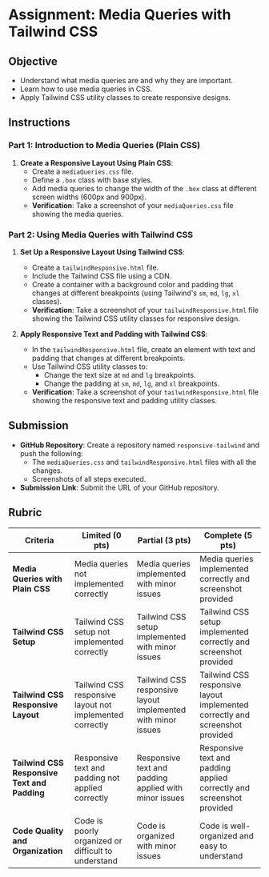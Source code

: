 # Assignment: Media Queries with Tailwind CSS

## Objective

- Understand what media queries are and why they are important.
- Learn how to use media queries in CSS.
- Apply Tailwind CSS utility classes to create responsive designs.

## Instructions

### Part 1: Introduction to Media Queries (Plain CSS)

1. **Create a Responsive Layout Using Plain CSS**:
   - Create a `mediaQueries.css` file.
   - Define a `.box` class with base styles.
   - Add media queries to change the width of the `.box` class at different screen widths (600px and 900px).
   - **Verification**: Take a screenshot of your `mediaQueries.css` file showing the media queries.

### Part 2: Using Media Queries with Tailwind CSS

1. **Set Up a Responsive Layout Using Tailwind CSS**:

   - Create a `tailwindResponsive.html` file.
   - Include the Tailwind CSS file using a CDN.
   - Create a container with a background color and padding that changes at different breakpoints (using Tailwind's `sm`, `md`, `lg`, `xl` classes).
   - **Verification**: Take a screenshot of your `tailwindResponsive.html` file showing the Tailwind CSS utility classes for responsive design.

2. **Apply Responsive Text and Padding with Tailwind CSS**:
   - In the `tailwindResponsive.html` file, create an element with text and padding that changes at different breakpoints.
   - Use Tailwind CSS utility classes to:
     - Change the text size at `md` and `lg` breakpoints.
     - Change the padding at `sm`, `md`, `lg`, and `xl` breakpoints.
   - **Verification**: Take a screenshot of your `tailwindResponsive.html` file showing the responsive text and padding utility classes.

## Submission

- **GitHub Repository**: Create a repository named `responsive-tailwind` and push the following:
  - The `mediaQueries.css` and `tailwindResponsive.html` files with all the changes.
  - Screenshots of all steps executed.
- **Submission Link**: Submit the URL of your GitHub repository.

## Rubric

| Criteria                                     | Limited (0 pts)                                          | Partial (3 pts)                                              | Complete (5 pts)                                                             |
| -------------------------------------------- | -------------------------------------------------------- | ------------------------------------------------------------ | ---------------------------------------------------------------------------- |
| **Media Queries with Plain CSS**             | Media queries not implemented correctly                  | Media queries implemented with minor issues                  | Media queries implemented correctly and screenshot provided                  |
| **Tailwind CSS Setup**                       | Tailwind CSS setup not implemented correctly             | Tailwind CSS setup implemented with minor issues             | Tailwind CSS setup implemented correctly and screenshot provided             |
| **Tailwind CSS Responsive Layout**           | Tailwind CSS responsive layout not implemented correctly | Tailwind CSS responsive layout implemented with minor issues | Tailwind CSS responsive layout implemented correctly and screenshot provided |
| **Tailwind CSS Responsive Text and Padding** | Responsive text and padding not applied correctly        | Responsive text and padding applied with minor issues        | Responsive text and padding applied correctly and screenshot provided        |
| **Code Quality and Organization**            | Code is poorly organized or difficult to understand      | Code is organized with minor issues                          | Code is well-organized and easy to understand                                |
